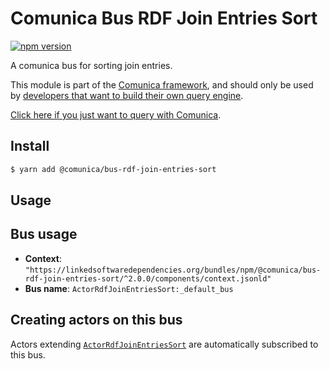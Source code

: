 # Comunica Bus RDF Join Entries Sort

[![npm version](https://badge.fury.io/js/%40comunica%2Fbus-rdf-join-entries-sort.svg)](https://www.npmjs.com/package/@comunica/bus-rdf-join-entries-sort)

A comunica bus for sorting join entries.

This module is part of the [Comunica framework](https://github.com/comunica/comunica),
and should only be used by [developers that want to build their own query engine](https://comunica.dev/docs/modify/).

[Click here if you just want to query with Comunica](https://comunica.dev/docs/query/).

## Install

```bash
$ yarn add @comunica/bus-rdf-join-entries-sort
```

## Usage

## Bus usage

* **Context**: `"https://linkedsoftwaredependencies.org/bundles/npm/@comunica/bus-rdf-join-entries-sort/^2.0.0/components/context.jsonld"`
* **Bus name**: `ActorRdfJoinEntriesSort:_default_bus`

## Creating actors on this bus

Actors extending [`ActorRdfJoinEntriesSort`](https://comunica.github.io/comunica/classes/bus_rdf_join_entries_sort.actorrdfjoinentriessort.html) are automatically subscribed to this bus.
